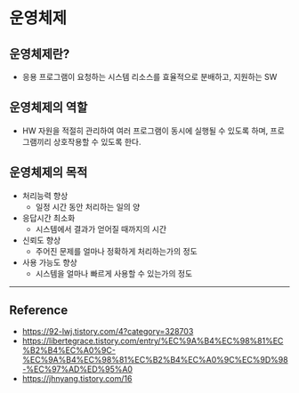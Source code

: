 # 운영체제

## 운영체제란?

- 응용 프로그램이 요청하는 시스템 리소스를 효율적으로 분배하고, 지원하는 SW

## 운영체제의 역할

- HW 자원을 적절히 관리하여 여러 프로그램이 동시에 실행될 수 있도록 하며, 프로그램끼리 상호작용할 수 있도록 한다.

## 운영체제의 목적

- 처리능력 향상
  - 일정 시간 동안 처리하는 일의 양
- 응답시간 최소화
  - 시스템에서 결과가 얻어질 때까지의 시간
- 신뢰도 향상
  - 주어진 문제를 얼마나 정확하게 처리하는가의 정도
- 사용 가능도 향상
  - 시스템을 얼마나 빠르게 사용할 수 있는가의 정도

---

## Reference

- https://92-lwj.tistory.com/4?category=328703
- https://libertegrace.tistory.com/entry/%EC%9A%B4%EC%98%81%EC%B2%B4%EC%A0%9C-%EC%9A%B4%EC%98%81%EC%B2%B4%EC%A0%9C%EC%9D%98-%EC%97%AD%ED%95%A0
- https://jhnyang.tistory.com/16
